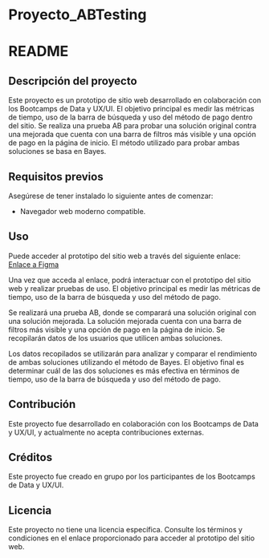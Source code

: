 # Proyecto_ABTesting
# README

## Descripción del proyecto

Este proyecto es un prototipo de sitio web desarrollado en colaboración con los Bootcamps de Data y UX/UI. El objetivo principal es medir las métricas de tiempo, uso de la barra de búsqueda y uso del método de pago dentro del sitio. Se realiza una prueba AB para probar una solución original contra una mejorada que cuenta con una barra de filtros más visible y una opción de pago en la página de inicio. El método utilizado para probar ambas soluciones se basa en Bayes.

## Requisitos previos

Asegúrese de tener instalado lo siguiente antes de comenzar:

- Navegador web moderno compatible.

## Uso

Puede acceder al prototipo del sitio web a través del siguiente enlace: [Enlace a Figma](enlace-a-figma)

Una vez que acceda al enlace, podrá interactuar con el prototipo del sitio web y realizar pruebas de uso. El objetivo principal es medir las métricas de tiempo, uso de la barra de búsqueda y uso del método de pago.

Se realizará una prueba AB, donde se comparará una solución original con una solución mejorada. La solución mejorada cuenta con una barra de filtros más visible y una opción de pago en la página de inicio. Se recopilarán datos de los usuarios que utilicen ambas soluciones.

Los datos recopilados se utilizarán para analizar y comparar el rendimiento de ambas soluciones utilizando el método de Bayes. El objetivo final es determinar cuál de las dos soluciones es más efectiva en términos de tiempo, uso de la barra de búsqueda y uso del método de pago.

## Contribución

Este proyecto fue desarrollado en colaboración con los Bootcamps de Data y UX/UI, y actualmente no acepta contribuciones externas.

## Créditos

Este proyecto fue creado en grupo por los participantes de los Bootcamps de Data y UX/UI.

## Licencia

Este proyecto no tiene una licencia específica. Consulte los términos y condiciones en el enlace proporcionado para acceder al prototipo del sitio web.